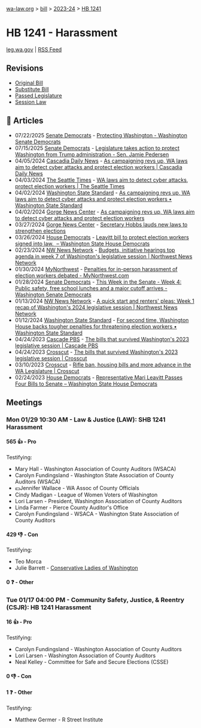 [wa-law.org](/) > [bill](/bill/) > [2023-24](/bill/2023-24/) > [HB 1241](/bill/2023-24/hb/1241/)

# HB 1241 - Harassment
[leg.wa.gov](https://app.leg.wa.gov/billsummary?BillNumber=1241&Year=2023&Initiative=false) | [RSS Feed](./rss.xml)

## Revisions
* [Original Bill](1/)
* [Substitute Bill](S/)
* [Passed Legislature](S.PL/)
* [Session Law](S.SL/)

## 📰 Articles
* 07/22/2025 [Senate Democrats](/org/senate_democrats/) - [Protecting Washington - Washington Senate Democrats](https://senatedemocrats.wa.gov/protecting-washington/#:~:text=HB%201241)
* 07/15/2025 [Senate Democrats](/org/senate_democrats/) - [Legislature takes action to protect Washington from Trump administration - Sen. Jamie Pedersen](https://senatedemocrats.wa.gov/pedersen/2025/07/15/legislature-takes-action-to-protect-washington-from-trump-administration/#:~:text=HB%201241)
* 04/05/2024 [Cascadia Daily News](/org/cascadia_daily_news/) - [As campaigning revs up, WA laws aim to detect cyber attacks and protect election workers | Cascadia Daily News](https://www.cascadiadaily.com/2024/apr/05/as-campaigning-revs-up-wa-laws-aim-to-detect-cyber-attacks-and-protect-election-workers/#:~:text=House%20Bill%201241)
* 04/03/2024 [The Seattle Times](/org/the_seattle_times/) - [WA laws aim to detect cyber attacks, protect election workers | The Seattle Times](https://www.seattletimes.com/seattle-news/politics/wa-laws-aim-to-detect-cyber-attacks-protect-election-workers/#:~:text=House%20Bill%201241)
* 04/02/2024 [Washington State Standard](/org/washington_state_standard/) - [As campaigning revs up, WA laws aim to detect cyber attacks and protect election workers • Washington State Standard](https://washingtonstatestandard.com/2024/04/01/as-campaigning-revs-up-wa-laws-aim-to-detect-cyber-attacks-and-protect-election-workers/#:~:text=House%20Bill%201241)
* 04/02/2024 [Gorge News Center](/org/gorge_news_center/) - [As campaigning revs up, WA laws aim to detect cyber attacks and protect election workers](https://gorgenewscenter.com/2024/04/02/as-campaigning-revs-up-wa-laws-aim-to-detect-cyber-attacks-and-protect-election-workers/#:~:text=House%20Bill%201241)
* 03/27/2024 [Gorge News Center](/org/gorge_news_center/) - [Secretary Hobbs lauds new laws to strengthen elections](https://gorgenewscenter.com/2024/03/27/secretary-hobbs-lauds-new-laws-to-strengthen-elections/#:~:text=House%20Bill%201241)
* 03/26/2024 [House Democrats](/org/house_democrats/) - [Leavitt bill to protect election workers signed into law.  – Washington State House Democrats](https://housedemocrats.wa.gov/blog/2024/03/26/leavitt-bill-to-protect-election-workers-signed-into-law/#:~:text=House%20Bill%201241)
* 02/23/2024 [NW News Network](/org/nw_news_network/) - [Budgets, initiative hearings top agenda in week 7 of Washington's legislative session | Northwest News Network](https://www.nwnewsnetwork.org/government-and-politics/2024-02-23/budgets-initiative-hearings-top-agenda-in-week-7-of-washingtons-legislative-session#:~:text=House%20Bill%201241)
* 01/30/2024 [MyNorthwest](/org/mynorthwest/) - [Penalties for in-person harassment of election workers debated - MyNorthwest.com](https://mynorthwest.com/3948469/senate-debating-stiffer-penalties-in-person-harassment-election-workers/#:~:text=Senate%20Bill%201241)
* 01/28/2024 [Senate Democrats](/org/senate_democrats/) - [This Week in the Senate - Week 4: Public safety, free school lunches and a major cutoff arrives - Washington Senate Democrats](https://senatedemocrats.wa.gov/blog/2024/01/28/this-week-in-the-senate-week-4-public-safety-free-school-lunches-and-a-major-cutoff-arrives/#:~:text=House%20Bill%201241)
* 01/13/2024 [NW News Network](/org/nw_news_network/) - [A quick start and renters' pleas: Week 1 recap of Washington's 2024 legislative session | Northwest News Network](https://www.nwnewsnetwork.org/government-and-politics/2024-01-12/a-quick-start-and-renters-pleas-week-1-recap-of-washingtons-2024-legislative-session#:~:text=passed%20a%20bill)
* 01/12/2024 [Washington State Standard](/org/washington_state_standard/) - [For second time, Washington House backs tougher penalties for threatening election workers • Washington State Standard](https://washingtonstatestandard.com/briefs/for-second-time-washington-house-backs-tougher-penalties-for-threatening-election-workers/#:~:text=House%20Bill%201241)
* 04/24/2023 [Cascade PBS](/org/cascade_pbs/) - [The bills that survived Washington's 2023 legislative session | Cascade PBS](https://www.cascadepbs.org/politics/2023/04/bills-survived-washingtons-2023-legislative-session/#:~:text=House%20Bill%201241)
* 04/24/2023 [Crosscut](/org/crosscut/) - [The bills that survived Washington's 2023 legislative session | Crosscut](https://crosscut.com/politics/2023/04/bills-survived-washingtons-2023-legislative-session#:~:text=House%20Bill%201241)
* 03/10/2023 [Crosscut](/org/crosscut/) - [Rifle ban, housing bills and more advance in the WA Legislature | Crosscut](https://crosscut.com/politics/2023/03/rifle-ban-housing-bills-and-more-advance-wa-legislature#:~:text=House%20Bill%201241)
* 02/24/2023 [House Democrats](/org/house_democrats/) - [Representative Mari Leavitt Passes Four Bills to Senate – Washington State House Democrats](https://housedemocrats.wa.gov/blog/2023/02/24/representative-mari-leavitt-passes-four-bills-to-senate/#:~:text=HB%201241)

## Meetings
### Mon 01/29 10:30 AM - Law & Justice (LAW): SHB 1241 Harassment
#### 565 👍 - Pro
Testifying:
* Mary Hall - Washington Association of County Auditors (WSACA)
* Carolyn Fundingsland - Washington State Association of County Auditors (WSACA)
* 💵Jennifer Wallace - WA Assoc of County Officials
* Cindy Madigan - League of Women Voters of Washington
* Lori Larsen - President, Washington Association of County Auditors
* Linda Farmer - Pierce County Auditor's Office
* Carolyn Fundingsland - WSACA - Washington State Association of County Auditors

#### 429 👎 - Con
Testifying:
* Teo Morca
* Julie Barrett - [Conservative Ladies of Washington](/org/conservative_ladies_of_washington/)

#### 0 ❓ - Other

### Tue 01/17 04:00 PM - Community Safety, Justice, & Reentry (CSJR): HB 1241 Harassment
#### 16 👍 - Pro
Testifying:
* Carolyn Fundingsland - Washington Association of County Auditors
* Lori Larsen - Washington Association of County Auditors
* Neal Kelley - Committee for Safe and Secure Elections (CSSE)

#### 0 👎 - Con

#### 1 ❓ - Other
Testifying:
* Matthew Germer - R Street Institute
